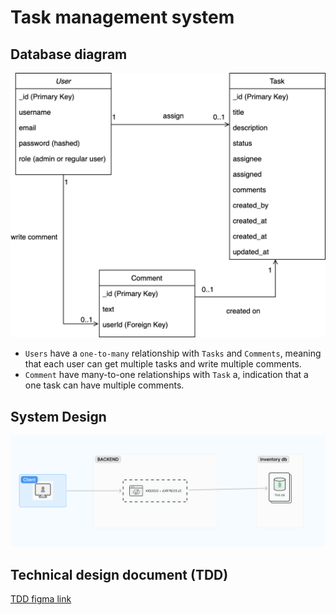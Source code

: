 # Task management system

## Database diagram

![Diagram](images/db-diagram.png)

- `Users` have a `one-to-many` relationship with `Tasks` and `Comments`, meaning that each user can get multiple tasks and write multiple comments.
- `Comment` have many-to-one relationships with `Task` a, indication that a one task can have multiple comments.

## System Design

![System design](images/system-design.png)

## Technical design document (TDD)

[TDD figma link](https://www.figma.com/file/MvWb9OktliDJSTjT4FXd2Q/Task-management-system?type=whiteboard&node-id=0-1&t=bOVIEnO7Mtg0r8qJ-0)
